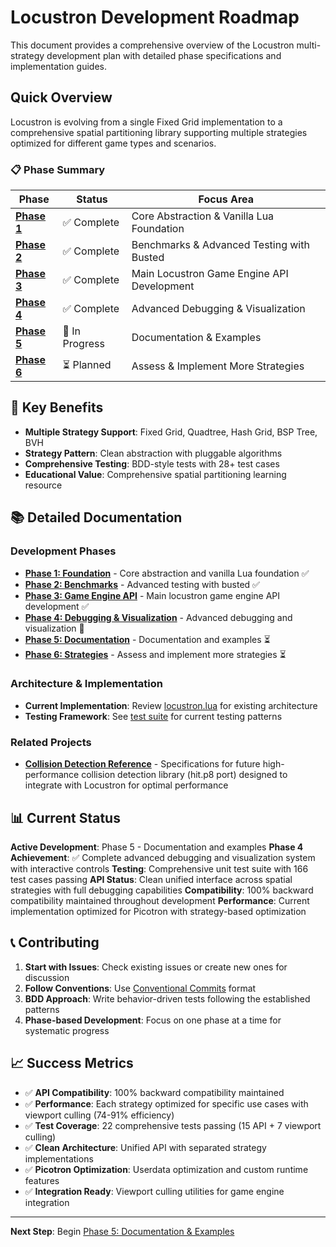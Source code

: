 # Locustron Development Roadmap

This document provides a comprehensive overview of the Locustron multi-strategy development plan with detailed phase specifications and implementation guides.

## Quick Overview

Locustron is evolving from a single Fixed Grid implementation to a comprehensive spatial partitioning library supporting multiple strategies optimized for different game types and scenarios.

### 📋 Phase Summary

| Phase | Status | Focus Area |
|-------|--------|------------|
| **[Phase 1](./docs/roadmap/phase-1-foundation.md)** | ✅ Complete | Core Abstraction & Vanilla Lua Foundation |
| **[Phase 2](./docs/roadmap/phase-2-benchmarks.md)** | ✅ Complete | Benchmarks & Advanced Testing with Busted |
| **[Phase 3](./docs/roadmap/phase-3-api-development.md)** | ✅ Complete | Main Locustron Game Engine API Development |
| **[Phase 4](./docs/roadmap/phase-4-debugging.md)** | ✅ Complete | Advanced Debugging & Visualization |
| **[Phase 5](./docs/roadmap/phase-5-documentation.md)** | 🔄 In Progress | Documentation & Examples |
| **[Phase 6](./docs/roadmap/phase-6-strategies.md)** | ⏳ Planned | Assess & Implement More Strategies |

## 🎯 Key Benefits

- **Multiple Strategy Support**: Fixed Grid, Quadtree, Hash Grid, BSP Tree, BVH
- **Strategy Pattern**: Clean abstraction with pluggable algorithms
- **Comprehensive Testing**: BDD-style tests with 28+ test cases
- **Educational Value**: Comprehensive spatial partitioning learning resource

## 📚 Detailed Documentation

### Development Phases

- **[Phase 1: Foundation](./docs/roadmap/phase-1-foundation.md)** - Core abstraction and vanilla Lua foundation ✅
- **[Phase 2: Benchmarks](./docs/roadmap/phase-2-benchmarks.md)** - Advanced testing with busted ✅
- **[Phase 3: Game Engine API](./docs/roadmap/phase-3-api-development.md)** - Main locustron game engine API development ✅
- **[Phase 4: Debugging & Visualization](./docs/roadmap/phase-4-debugging.md)** - Advanced debugging and visualization 🔄
- **[Phase 5: Documentation](./docs/roadmap/phase-5-documentation.md)** - Documentation and examples ⏳
- **[Phase 6: Strategies](./docs/roadmap/phase-6-strategies.md)** - Assess and implement more strategies ⏳

### Architecture & Implementation

- **Current Implementation**: Review [locustron.lua](./src/picotron/locustron.lua) for existing architecture
- **Testing Framework**: See [test suite](./tests/) for current testing patterns

### Related Projects

- **[Collision Detection Reference](./docs/collision-detection-reference.md)** - Specifications for future high-performance collision detection library (hit.p8 port) designed to integrate with Locustron for optimal performance

## 📊 Current Status

**Active Development**: Phase 5 - Documentation and examples
**Phase 4 Achievement**: ✅ Complete advanced debugging and visualization system with interactive controls
**Testing**: Comprehensive unit test suite with 166 test cases passing
**API Status**: Clean unified interface across spatial strategies with full debugging capabilities
**Compatibility**: 100% backward compatibility maintained throughout development
**Performance**: Current implementation optimized for Picotron with strategy-based optimization

## 📞 Contributing

1. **Start with Issues**: Check existing issues or create new ones for discussion
2. **Follow Conventions**: Use [Conventional Commits](https://www.conventionalcommits.org/) format
3. **BDD Approach**: Write behavior-driven tests following the established patterns
4. **Phase-based Development**: Focus on one phase at a time for systematic progress

## 📈 Success Metrics

- ✅ **API Compatibility**: 100% backward compatibility maintained
- ✅ **Performance**: Each strategy optimized for specific use cases with viewport culling (74-91% efficiency)
- ✅ **Test Coverage**: 22 comprehensive tests passing (15 API + 7 viewport culling)
- ✅ **Clean Architecture**: Unified API with separated strategy implementations
- ✅ **Picotron Optimization**: Userdata optimization and custom runtime features
- ✅ **Integration Ready**: Viewport culling utilities for game engine integration

---

**Next Step**: Begin [Phase 5: Documentation & Examples](./docs/roadmap/phase-5-documentation.md)
